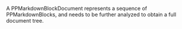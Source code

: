 A PPMarkdownBlockDocument represents a sequence of PPMarkdownBlocks, and needs to be further analyzed to obtain a full document tree.